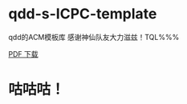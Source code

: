 # qdd-s-ICPC-template

qdd的ACM模板库 感谢神仙队友大力滋兹！TQL%%%

[PDF 下载](https://github.com/qdd-moe/qdd-s-ICPC-template-export/releases/latest/download/template.pdf)

# 咕咕咕！
